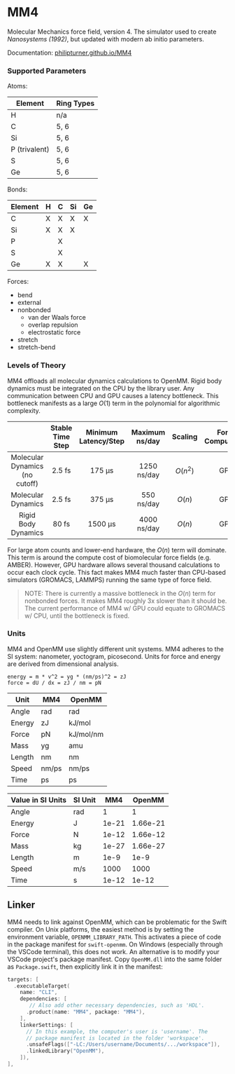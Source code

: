 # MM4

Molecular Mechanics force field, version 4. The simulator used to create _Nanosystems (1992)_, but updated with modern ab initio parameters.

Documentation: [philipturner.github.io/MM4](https://philipturner.github.io/MM4)

### Supported Parameters

Atoms:

| Element | Ring Types |
| ------- | ---------- |
| H             | n/a  |
| C             | 5, 6 |
| Si            | 5, 6 |
| P (trivalent) | 5, 6 |
| S             | 5, 6 |
| Ge            | 5, 6 |

Bonds:

| Element | H | C | Si | Ge |
| ------- | - | - | -- | -- |
| C       | X | X | X  | X  |
| Si      | X | X | X  |    |
| P       |   | X |    |    |
| S       |   | X |    |    |
| Ge      | X | X |    | X  |

Forces:
- bend
- external
- nonbonded
  - van der Waals force
  - overlap repulsion
  - electrostatic force
- stretch
- stretch-bend

### Levels of Theory

MM4 offloads all molecular dynamics calculations to OpenMM. Rigid body dynamics must be integrated on the CPU by the library user. Any communication between CPU and GPU causes a latency bottleneck. This bottleneck manifests as a large $O(1)$ term in the polynomial for algorithmic complexity.

|  | Stable Time Step | Minimum Latency/Step | Maximum ns/day | Scaling | Force Computation | Integration |
| :-----------------: | :--------: | :--------: | :-----: | :-: | :-: | :-: |
| Molecular Dynamics (no cutoff) | 2.5 fs |  175 μs | 1250 ns/day | $O(n^2)$ | GPU | GPU |
| Molecular Dynamics             | 2.5 fs |  375 μs | 550 ns/day  | $O(n)$ |  GPU | GPU |
| Rigid Body Dynamics            | 80 fs  | 1500 μs | 4000 ns/day | $O(n)$ |  GPU | CPU |

For large atom counts and lower-end hardware, the $O(n)$ term will dominate. This term is around the compute cost of biomolecular force fields (e.g. AMBER). However, GPU hardware allows several thousand calculations to occur each clock cycle. This fact makes MM4 much faster than CPU-based simulators (GROMACS, LAMMPS) running the same type of force field.

> NOTE: There is currently a massive bottleneck in the $O(n)$ term for nonbonded forces. It makes MM4 roughly 3x slower than it should be. The current performance of MM4 w/ GPU could equate to GROMACS w/ CPU, until the bottleneck is fixed.

### Units

MM4 and OpenMM use slightly different unit systems. MM4 adheres to the SI system: nanometer, yoctogram, picosecond. Units for force and energy are derived from dimensional analysis.

```
energy = m * v^2 = yg * (nm/ps)^2 = zJ
force = dU / dx = zJ / nm = pN
```

| Unit   | MM4   | OpenMM    |
| ------ | ----- | --------- |
| Angle  | rad   | rad       |
| Energy | zJ    | kJ/mol    |
| Force  | pN    | kJ/mol/nm |
| Mass   | yg    | amu       |
| Length | nm    | nm        |
| Speed  | nm/ps | nm/ps     |
| Time   | ps    | ps        |

| Value in SI Units | SI Unit | MM4   | OpenMM    |
| ----------------- | ------- | ----- | --------- |
| Angle             | rad     | 1     | 1         |
| Energy            | J       | 1e-21 | 1.66e-21  |
| Force             | N       | 1e-12 | 1.66e-12  |
| Mass              | kg      | 1e-27 | 1.66e-27  |
| Length            | m       | 1e-9  | 1e-9      |
| Speed             | m/s     | 1000  | 1000      |
| Time              | s       | 1e-12 | 1e-12     |

## Linker

MM4 needs to link against OpenMM, which can be problematic for the Swift compiler. On Unix platforms, the easiest method is by setting the environment variable, `OPENMM_LIBRARY_PATH`. This activates a piece of code in the package manifest for `swift-openmm`. On Windows (especially through the VSCode terminal), this does not work. An alternative is to modify your VSCode project's package manifest. Copy `OpenMM.dll` into the same folder as `Package.swift`, then explicitly link it in the manifest:

```swift
targets: [
  .executableTarget(
    name: "CLI",
    dependencies: [
       // Also add other necessary dependencies, such as 'HDL'.
      .product(name: "MM4", package: "MM4"),
    ],
    linkerSettings: [
      // In this example, the computer's user is 'username'. The
      // package manifest is located in the folder 'workspace'.
      .unsafeFlags(["-LC:/Users/username/Documents/.../workspace"]),
      .linkedLibrary("OpenMM"),
    ]),
],
```
